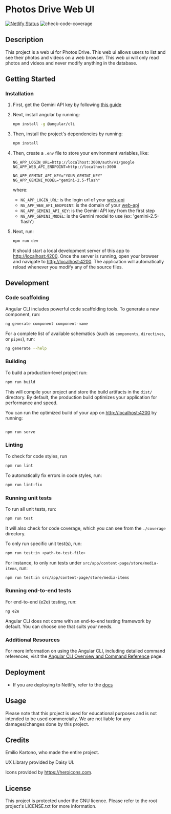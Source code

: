 # Photos Drive Web UI

[![Netlify Status](https://api.netlify.com/api/v1/badges/36282e46-c4ab-407f-8a6e-b6dbb4f40748/deploy-status)](https://app.netlify.com/sites/photos-drive-demo/deploys)
![check-code-coverage](https://img.shields.io/badge/code--coverage-100-brightgreen)

## Description

This project is a web ui for Photos Drive. This web ui allows users to list and see their photos and videos on a web browser. This web ui will only read photos and videos and never modify anything in the database.

## Getting Started

### Installation

1. First, get the Gemini API key by following [this guide](./docs/generate_gemini_api_key.md)

1. Next, install angular by running:

    ```bash
    npm install -g @angular/cli
    ```

1. Then, install the project's dependencies by running:

    ```bash
    npm install
    ```

1. Then, create a `.env` file to store your environment variables, like:

    ```text
    NG_APP_LOGIN_URL=http://localhost:3000/auth/v1/google
    NG_APP_WEB_API_ENDPOINT=http://localhost:3000

    NG_APP_GEMINI_API_KEY="YOUR_GEMINI_KEY"
    NG_APP_GEMINI_MODEL="gemini-2.5-flash"
    ```

    where:
    - `NG_APP_LOGIN_URL`: is the login url of your [web-api](./../web-api)
    - `NG_APP_WEB_API_ENDPOINT`: is the domain of your [web-api](./../web-api)
    - `NG_APP_GEMINI_API_KEY`: is the Gemini API key from the first step
    - `NG_APP_GEMINI_MODEL`: is the Gemini model to use (ex: 'gemini-2.5-flash')

1. Next, run:

    ```bash
    npm run dev
    ```

    It should start a local development server of this app to <http://localhost:4200>. Once the server is running, open your browser and navigate to <http://localhost:4200>. The application will automatically reload whenever you modify any of the source files.

## Development

### Code scaffolding

Angular CLI includes powerful code scaffolding tools. To generate a new component, run:

```bash
ng generate component component-name
```

For a complete list of available schematics (such as `components`, `directives`, or `pipes`), run:

```bash
ng generate --help
```

### Building

To build a production-level project run:

```bash
npm run build
```

This will compile your project and store the build artifacts in the `dist/` directory. By default, the production build optimizes your application for performance and speed.

You can run the optimized build of your app on <http://localhost:4200> by running:

```bash

npm run serve
```

### Linting

To check for code styles, run

```bash
npm run lint
```

To automatically fix errors in code styles, run:

```bash
npm run lint:fix
```

### Running unit tests

To run all unit tests, run:

```bash
npm run test
```

It will also check for code coverage, which you can see from the `./coverage` directory.

To only run specific unit test(s), run:

```bash
npm run test:in <path-to-test-file>
```

For instance, to only run tests under `src/app/content-page/store/media-items`, run:

```bash
npm run test:in src/app/content-page/store/media-items
```

### Running end-to-end tests

For end-to-end (e2e) testing, run:

```bash
ng e2e
```

Angular CLI does not come with an end-to-end testing framework by default. You can choose one that suits your needs.

### Additional Resources

For more information on using the Angular CLI, including detailed command references, visit the [Angular CLI Overview and Command Reference](https://angular.dev/tools/cli) page.

## Deployment

- If you are deploying to Netlify, refer to the [docs](./docs/deploying_to_netlify.md)

## Usage

Please note that this project is used for educational purposes and is not intended to be used commercially. We are not liable for any damages/changes done by this project.

## Credits

Emilio Kartono, who made the entire project.

UX Library provided by Daisy UI.

Icons provided by <https://heroicons.com>.

## License

This project is protected under the GNU licence. Please refer to the root project's LICENSE.txt for more information.
